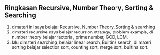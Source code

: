 Ringkasan Recursive, Number Theory, Sorting & Searching
--------------------------------------------------------

1. dimateri ini saya belajar Recursive, Number Theory, Sorting & searching 
2. dimateri recursive saya belajar recursion strategy, problem example, di number theory belajar factorial, prime number, GCD, LCM.
3. lalu dimateri searching, belajar linear search, Builtins search, di materi sorting belajar selection sort, counting sort, merge sort, builtins sort.
